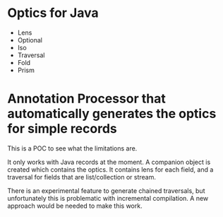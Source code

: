 # Optics for Java

* Lens
* Optional
* Iso
* Traversal
* Fold
* Prism

# Annotation Processor that automatically generates the optics for simple records

This is a POC to see what the limitations are.

It only works with Java records at the moment. A companion object is created which contains the optics. It contains
lens for each field, and a traversal for fields that are list/collection or stream.

There is an experimental feature to generate chained traversals, but unfortunately this is problematic with
incremental compilation. A new approach would be needed to make this work.

